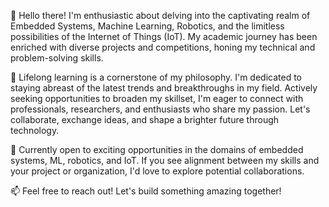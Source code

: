 👋 Hello there! I'm enthusiastic about delving into the captivating realm of Embedded Systems, Machine Learning, Robotics, and the limitless possibilities of the Internet of Things (IoT). My academic journey has been enriched with diverse projects and competitions, honing my technical and problem-solving skills.

🚀 Lifelong learning is a cornerstone of my philosophy. I'm dedicated to staying abreast of the latest trends and breakthroughs in my field. Actively seeking opportunities to broaden my skillset, I'm eager to connect with professionals, researchers, and enthusiasts who share my passion. Let's collaborate, exchange ideas, and shape a brighter future through technology.

💼 Currently open to exciting opportunities in the domains of embedded systems, ML, robotics, and IoT. If you see alignment between my skills and your project or organization, I'd love to explore potential collaborations.

📫 Feel free to reach out! Let's build something amazing together!


<!---
Shathira-Lakdilu/Shathira-Lakdilu is a ✨ special ✨ repository because its `README.md` (this file) appears on your GitHub profile.
You can click the Preview link to take a look at your changes.
--->
